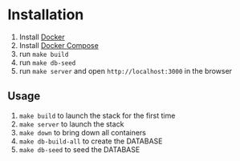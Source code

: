 # Installation

1. Install [Docker](https://www.docker.com/)
1. Install [Docker Compose](https://docs.docker.com/compose/install/)
1. run `make build`
2. run `make db-seed`
3. run `make server` and open `http://localhost:3000` in the browser

## Usage

1. `make build` to launch the stack for the first time
1. `make server` to launch the stack
1. `make down` to bring down all containers
1. `make db-build-all` to create the DATABASE
1. `make db-seed` to seed the DATABASE
